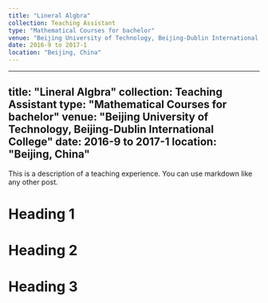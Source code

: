 ```yaml
---
title: "Lineral Algbra"
collection: Teaching Assistant
type: "Mathematical Courses for bachelor"
venue: "Beijing University of Technology, Beijing-Dublin International College"
date: 2016-9 to 2017-1
location: "Beijing, China"
---
```


---
title: "Lineral Algbra"
collection: Teaching Assistant
type: "Mathematical Courses for bachelor"
venue: "Beijing University of Technology, Beijing-Dublin International College"
date: 2016-9 to 2017-1
location: "Beijing, China"
---

This is a description of a teaching experience. You can use markdown like any other post.

Heading 1
======

Heading 2
======

Heading 3
======
